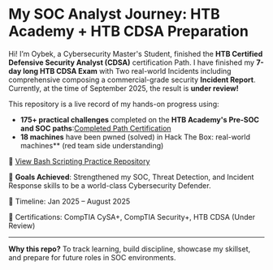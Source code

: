 # My SOC Analyst Journey: HTB Academy + HTB CDSA Preparation

Hi! I’m Oybek, a Cybersecurity Master's Student, finished the **HTB Certified Defensive Security Analyst (CDSA)** certification Path.
I have finished my **7-day long HTB CDSA Exam** with Two real-world Incidents including comprehensive composing a commercial-grade security **Incident Report**.
Currently, at the time of September 2025, the result is **under review!** 

This repository is a live record of my hands-on progress using:
- **175+ practical challenges** completed on the **HTB Academy's Pre-SOC and SOC paths**:[Completed Path Certification](https://shorturl.at/BA0WY)
- **18 machines** have been pwned (solved) in  Hack The Box: real-world machines** (red team side understanding)

🔗 [View Bash Scripting Practice Repository](https://github.com/oybek-turaev-cyber/Bash-Scripting#)

🎯 **Goals Achieved**: Strengthened my SOC, Threat Detection, and Incident Response skills to be a world-class Cybersecurity Defender.

📅 Timeline: Jan 2025 – August 2025

📘 Certifications: CompTIA CySA+, CompTIA Security+, HTB CDSA (Under Review)

---
**Why this repo?**
To track learning, build discipline, showcase my skillset, and prepare for future roles in SOC environments.
